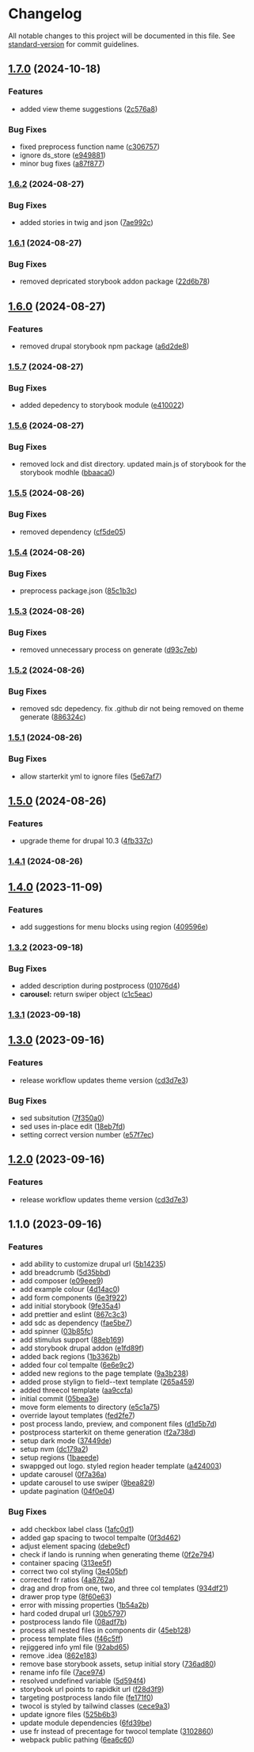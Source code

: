 # Changelog

All notable changes to this project will be documented in this file. See [standard-version](https://github.com/conventional-changelog/standard-version) for commit guidelines.

## [1.7.0](https://github.com/ZuCommunications/duchess/compare/v1.6.2...v1.7.0) (2024-10-18)


### Features

* added view theme suggestions ([2c576a8](https://github.com/ZuCommunications/duchess/commit/2c576a8ae6869a1409686a8b61ef6a4960117641))


### Bug Fixes

* fixed preprocess function name ([c306757](https://github.com/ZuCommunications/duchess/commit/c306757911b788ef30d7ad083f586c273d1e70d7))
* ignore ds_store ([e949881](https://github.com/ZuCommunications/duchess/commit/e949881a43e0f800e6ad80c59603f07316527e40))
* minor bug fixes ([a87f877](https://github.com/ZuCommunications/duchess/commit/a87f8771df772f85cb5541c64026568f759d1623))

### [1.6.2](https://github.com/ZuCommunications/duchess/compare/v1.6.1...v1.6.2) (2024-08-27)


### Bug Fixes

* added stories in twig and json ([7ae992c](https://github.com/ZuCommunications/duchess/commit/7ae992cba98e6d587b65b4a2b8d8b3f9e0e71959))

### [1.6.1](https://github.com/ZuCommunications/duchess/compare/v1.6.0...v1.6.1) (2024-08-27)


### Bug Fixes

* removed depricated storybook addon package ([22d6b78](https://github.com/ZuCommunications/duchess/commit/22d6b78322a083e653a192152cf71abe8ccddcb5))

## [1.6.0](https://github.com/ZuCommunications/duchess/compare/v1.5.7...v1.6.0) (2024-08-27)


### Features

* removed drupal storybook npm package ([a6d2de8](https://github.com/ZuCommunications/duchess/commit/a6d2de8693eb1d3f46d4eca0923af3ccbaf5ffed))

### [1.5.7](https://github.com/ZuCommunications/duchess/compare/v1.5.6...v1.5.7) (2024-08-27)


### Bug Fixes

* added depedency to storybook module ([e410022](https://github.com/ZuCommunications/duchess/commit/e4100226ddcca17ad0f8f3e954db3c1695be3d38))

### [1.5.6](https://github.com/ZuCommunications/duchess/compare/v1.5.5...v1.5.6) (2024-08-27)


### Bug Fixes

* removed lock and dist directory. updated main.js of storybook for the storybook modhle ([bbaaca0](https://github.com/ZuCommunications/duchess/commit/bbaaca0680423e980d231774bffed53432dee21a))

### [1.5.5](https://github.com/ZuCommunications/duchess/compare/v1.5.4...v1.5.5) (2024-08-26)


### Bug Fixes

* removed dependency ([cf5de05](https://github.com/ZuCommunications/duchess/commit/cf5de05e5c865534a844b2d25e5dddb5053463d1))

### [1.5.4](https://github.com/ZuCommunications/duchess/compare/v1.5.3...v1.5.4) (2024-08-26)


### Bug Fixes

* preprocess package.json ([85c1b3c](https://github.com/ZuCommunications/duchess/commit/85c1b3c463e9cd7611a1893b6b7b3ff7ecd7279b))

### [1.5.3](https://github.com/ZuCommunications/duchess/compare/v1.5.2...v1.5.3) (2024-08-26)


### Bug Fixes

* removed unnecessary process on generate ([d93c7eb](https://github.com/ZuCommunications/duchess/commit/d93c7ebb45fb8c2a5fefa7c48acfbd89e4754def))

### [1.5.2](https://github.com/ZuCommunications/duchess/compare/v1.5.1...v1.5.2) (2024-08-26)


### Bug Fixes

* removed sdc depedency. fix .github dir not being removed on theme generate ([886324c](https://github.com/ZuCommunications/duchess/commit/886324cedfa5c3dab78c79b72a8c492998bebc3b))

### [1.5.1](https://github.com/ZuCommunications/duchess/compare/v1.5.0...v1.5.1) (2024-08-26)


### Bug Fixes

* allow starterkit yml to ignore files ([5e67af7](https://github.com/ZuCommunications/duchess/commit/5e67af7567157ce4ce18fd8480b32f1e0ec67ff0))

## [1.5.0](https://github.com/ZuCommunications/duchess/compare/v1.4.1...v1.5.0) (2024-08-26)


### Features

* upgrade theme for drupal 10.3 ([4fb337c](https://github.com/ZuCommunications/duchess/commit/4fb337c16e418ee4a5790bf8a7e2a75143b1aa43))

### [1.4.1](https://github.com/ZuCommunications/duchess/compare/v1.4.0...v1.4.1) (2024-08-26)

## [1.4.0](https://github.com/ZuCommunications/duchess/compare/v1.3.2...v1.4.0) (2023-11-09)


### Features

* add suggestions for menu blocks using region ([409596e](https://github.com/ZuCommunications/duchess/commit/409596edbe08bcf5fdd92679e5184697b0e1706e))

### [1.3.2](https://github.com/ZuCommunications/duchess/compare/v1.3.1...v1.3.2) (2023-09-18)


### Bug Fixes

* added description during postprocess ([01076d4](https://github.com/ZuCommunications/duchess/commit/01076d44d69a3a884a7f523b3c26fb970a08ded5))
* **carousel:** return swiper object ([c1c5eac](https://github.com/ZuCommunications/duchess/commit/c1c5eac0a6b7fa624efb4867792506e90961ae9f))

### [1.3.1](https://github.com/ZuCommunications/duchess/compare/v1.3.0...v1.3.1) (2023-09-18)

## [1.3.0](https://github.com/ZuCommunications/duchess/compare/v1.1.0...v1.3.0) (2023-09-16)


### Features

* release workflow updates theme version ([cd3d7e3](https://github.com/ZuCommunications/duchess/commit/cd3d7e3a1c417e175ff32306f3c08c39114f970e))


### Bug Fixes

* sed subsitution ([7f350a0](https://github.com/ZuCommunications/duchess/commit/7f350a0f0f4c26a762169c897ce1cf909fd99d59))
* sed uses in-place edit ([18eb7fd](https://github.com/ZuCommunications/duchess/commit/18eb7fd28bc4934e553987de454bf36b8fd5fc9b))
* setting correct version number ([e57f7ec](https://github.com/ZuCommunications/duchess/commit/e57f7ec0aa22593ebd22dffc86a9fee030068ed0))

## [1.2.0](https://github.com/ZuCommunications/duchess/compare/v1.1.0...v1.2.0) (2023-09-16)


### Features

* release workflow updates theme version ([cd3d7e3](https://github.com/ZuCommunications/duchess/commit/cd3d7e3a1c417e175ff32306f3c08c39114f970e))

## 1.1.0 (2023-09-16)


### Features

* add ability to customize drupal url ([5b14235](https://github.com/ZuCommunications/duchess/commit/5b14235b44cbd9bb6b2ac8a121517ed48b6b4fbb))
* add breadcrumb ([5d35bbd](https://github.com/ZuCommunications/duchess/commit/5d35bbdc83992b9bf596ce754d4eb33644ff5f5a))
* add composer ([e09eee9](https://github.com/ZuCommunications/duchess/commit/e09eee90961f088314957f359ae182ac531970fb))
* add example colour ([4d14ac0](https://github.com/ZuCommunications/duchess/commit/4d14ac09c49e794dcdba2c4ae66656a811d71816))
* add form components ([6e3f922](https://github.com/ZuCommunications/duchess/commit/6e3f9225ea1534f8200ad03bc820ce8600aeb1aa))
* add initial storybook ([9fe35a4](https://github.com/ZuCommunications/duchess/commit/9fe35a454c5ad8e5b9ddf986e522934971aee550))
* add prettier and eslint ([867c3c3](https://github.com/ZuCommunications/duchess/commit/867c3c3f724afefd53d93f4c46936f7f5845d88e))
* add sdc as dependency ([fae5be7](https://github.com/ZuCommunications/duchess/commit/fae5be717da418c78e436c673e6efe1c00050b8f))
* add spinner ([03b85fc](https://github.com/ZuCommunications/duchess/commit/03b85fcdc2282f11ea6f661ee89ee37a12f25048))
* add stimulus support ([88eb169](https://github.com/ZuCommunications/duchess/commit/88eb169cb4d65cb7f34eefe8ab2246d3b74702ad))
* add storybook drupal addon ([e1fd89f](https://github.com/ZuCommunications/duchess/commit/e1fd89f7776b17e24f7dbe10661ee708fd9c30ef))
* added back regions ([1b3362b](https://github.com/ZuCommunications/duchess/commit/1b3362bb77bcc3772ddb16872a2a5fa6fccac813))
* added four col tempalte ([6e6e9c2](https://github.com/ZuCommunications/duchess/commit/6e6e9c271ee2d62828a13b6e1c3ee3a7e3275b49))
* added new regions to the page template ([9a3b238](https://github.com/ZuCommunications/duchess/commit/9a3b238d7897eb0e030f5f7f7b1482bea49e475d))
* added prose stylign to field--text template ([265a459](https://github.com/ZuCommunications/duchess/commit/265a459ff7f4b0230ff881252be57e764eb8bda0))
* added threecol template ([aa9ccfa](https://github.com/ZuCommunications/duchess/commit/aa9ccfaf810dd7d0a30542d2248b3eb35a3b8524))
* initial commit ([05bea3e](https://github.com/ZuCommunications/duchess/commit/05bea3e7e420f93048e32eb8b8bf88a8c20b3a51))
* move form elements to directory ([e5c1a75](https://github.com/ZuCommunications/duchess/commit/e5c1a754f12b60a9a17cd7cfaa8da37d6e468bf1))
* override layout templates ([fed2fe7](https://github.com/ZuCommunications/duchess/commit/fed2fe7616b7bff666c1c36724fc4708ce6716df))
* post process lando, preview, and component files ([d1d5b7d](https://github.com/ZuCommunications/duchess/commit/d1d5b7d46d790d2b49347a37fa106491fc312f2a))
* postprocess starterkit on theme generation ([f2a738d](https://github.com/ZuCommunications/duchess/commit/f2a738d298399822b45028faae4e1a75e2520963))
* setup dark mode ([37449de](https://github.com/ZuCommunications/duchess/commit/37449de02ef1ee119d158e2d23cb3d7fe88d767f))
* setup nvm ([dc179a2](https://github.com/ZuCommunications/duchess/commit/dc179a2530d576c2a01175a7d35d93e0d83ef7a2))
* setup regions ([1baeede](https://github.com/ZuCommunications/duchess/commit/1baeedef5f5de0250544f7ea324fc3e57cee03c0))
* swappged out logo. styled region header template ([a424003](https://github.com/ZuCommunications/duchess/commit/a4240035ce8ccb38f2b022ad77820c9459d14b38))
* update carousel ([0f7a36a](https://github.com/ZuCommunications/duchess/commit/0f7a36a311f8bc03a7da0a6cf4ff6865d55d9400))
* update carousel to use swiper ([9bea829](https://github.com/ZuCommunications/duchess/commit/9bea8290533ebec13187d6ad3f6437304a8fd800))
* update pagination ([04f0e04](https://github.com/ZuCommunications/duchess/commit/04f0e0414ea7a02f62910ed745bf392cff89eadd))


### Bug Fixes

* add checkbox label class ([1afc0d1](https://github.com/ZuCommunications/duchess/commit/1afc0d18cdf62a1dc16dd741022546fe8c5c50ee))
* added gap spacing to twocol tempalte ([0f3d462](https://github.com/ZuCommunications/duchess/commit/0f3d462505298bc6cb5c3a744332bb9ccabcf987))
* adjust element spacing ([debe9cf](https://github.com/ZuCommunications/duchess/commit/debe9cf17e872b184d3c954fc55daebc7dfcc85a))
* check if lando is running when generating theme ([0f2e794](https://github.com/ZuCommunications/duchess/commit/0f2e794c8a71fffdf2248bbeb45a39f6152491dd))
* container spacing ([313ee5f](https://github.com/ZuCommunications/duchess/commit/313ee5f437e25ff7e1d745f4b93658abbcbe17ed))
* correct two col styling ([3e405bf](https://github.com/ZuCommunications/duchess/commit/3e405bf421d3f7da374ac28887c5065a802e5896))
* corrected fr ratios ([4a8762a](https://github.com/ZuCommunications/duchess/commit/4a8762a54998f2a9bfb0dde2892a6a6d316601f5))
* drag and drop from one, two, and three col templates ([934df21](https://github.com/ZuCommunications/duchess/commit/934df219962529b01dff06ac9aae0316b60412a4))
* drawer prop type ([8f60e63](https://github.com/ZuCommunications/duchess/commit/8f60e6353b1c1964b22bdb2191e81e417808559e))
* error with missing properties ([1b54a2b](https://github.com/ZuCommunications/duchess/commit/1b54a2bb5da387bceea42b8674ba3bc4aa28fa9b))
* hard coded drupal url ([30b5797](https://github.com/ZuCommunications/duchess/commit/30b5797e810a3fca0b66c6db07f813048b5da9cb))
* postprocess lando file ([08adf7b](https://github.com/ZuCommunications/duchess/commit/08adf7b37dd5408af3ab9bd1b64c2ed04f203db5))
* process all nested files in components dir ([45eb128](https://github.com/ZuCommunications/duchess/commit/45eb1284c88d7c380a9df1191a7d3fea1a1e7801))
* process template files ([f46c5ff](https://github.com/ZuCommunications/duchess/commit/f46c5fff3ad1fb20a3bab0baddfa6df53fda0618))
* rejiggered info yml file ([92abd65](https://github.com/ZuCommunications/duchess/commit/92abd65feae5fa8eba61a0b632216a777f47a8fa))
* remove .idea ([862e183](https://github.com/ZuCommunications/duchess/commit/862e1830b82ff1a85485a0446c40f270c171a29c))
* remove base storybook assets, setup initial story ([736ad80](https://github.com/ZuCommunications/duchess/commit/736ad8030e5e5591e8c99ff123c7dc199e0fdda7))
* rename info file ([7ace974](https://github.com/ZuCommunications/duchess/commit/7ace974480ac63e5defc6a73e04060f82ffdd9e6))
* resolved undefined variable ([5d594f4](https://github.com/ZuCommunications/duchess/commit/5d594f4a4d03c294311bf864280a3f0bf2b52126))
* storybook url points to rapidkit url ([f28d3f9](https://github.com/ZuCommunications/duchess/commit/f28d3f9321beddfe0d1f327d41cad1dec1b5708e))
* targeting postprocess lando file ([fe171f0](https://github.com/ZuCommunications/duchess/commit/fe171f020879189e207789bf6ccdd01a99a8aa6c))
* twocol is styled by tailwind classes ([cece9a3](https://github.com/ZuCommunications/duchess/commit/cece9a374c44a1eb415ddb5176c9027f1ca5d53f))
* update ignore files ([525b6b3](https://github.com/ZuCommunications/duchess/commit/525b6b38f1a3f2defd58cc9196fcc147110d98c3))
* update module dependencies ([6fd39be](https://github.com/ZuCommunications/duchess/commit/6fd39bea0097dcf955913d927792e1a8975956f3))
* use fr instead of precentage for twocol template ([3102860](https://github.com/ZuCommunications/duchess/commit/31028601d7a4ffee112de8eccec5f3324037881b))
* webpack public pathing ([6ea6c60](https://github.com/ZuCommunications/duchess/commit/6ea6c60b4ed4d8ea8bb0196ec7d984a194299008))
